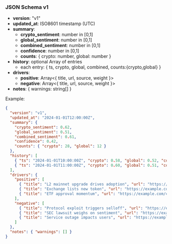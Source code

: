 ### JSON Schema v1

- **version**: "v1"
- **updated_at**: ISO8601 timestamp (UTC)
- **summary**:
  - **crypto_sentiment**: number in [0,1]
  - **global_sentiment**: number in [0,1]
  - **combined_sentiment**: number in [0,1]
  - **confidence**: number in [0,1]
  - **counts**: { crypto: number, global: number }
- **history**: optional Array of entries
  - each entry: { ts, crypto, global, combined, counts:{crypto,global} }
- **drivers**:
  - **positive**: Array<{ title, url, source, weight }>
  - **negative**: Array<{ title, url, source, weight }>
- **notes**: { warnings: string[] }

Example:
```json
{
  "version": "v1",
  "updated_at": "2024-01-01T12:00:00Z",
  "summary": {
    "crypto_sentiment": 0.62,
    "global_sentiment": 0.51,
    "combined_sentiment": 0.61,
    "confidence": 0.42,
    "counts": { "crypto": 28, "global": 12 }
  },
  "history": [
    { "ts": "2024-01-01T10:00:00Z", "crypto": 0.58, "global": 0.52, "combined": 0.57, "counts": {"crypto": 22, "global": 10} },
    { "ts": "2024-01-01T11:00:00Z", "crypto": 0.60, "global": 0.51, "combined": 0.59, "counts": {"crypto": 25, "global": 11} }
  ],
  "drivers": {
    "positive": [
      { "title": "L2 mainnet upgrade drives adoption", "url": "https://example.com/a", "source": "CoinDesk", "weight": 0.83 },
      { "title": "Exchange lists new token", "url": "https://example.com/b", "source": "CoinTelegraph", "weight": 0.72 },
      { "title": "ETF approval momentum", "url": "https://example.com/c", "source": "Reuters Markets", "weight": 0.65 }
    ],
    "negative": [
      { "title": "Protocol exploit triggers selloff", "url": "https://example.com/d", "source": "CoinDesk", "weight": 0.79 },
      { "title": "SEC lawsuit weighs on sentiment", "url": "https://example.com/e", "source": "CoinTelegraph", "weight": 0.68 },
      { "title": "Service outage impacts users", "url": "https://example.com/f", "source": "CryptoPanic", "weight": 0.55 }
    ]
  },
  "notes": { "warnings": [] }
}
``` 